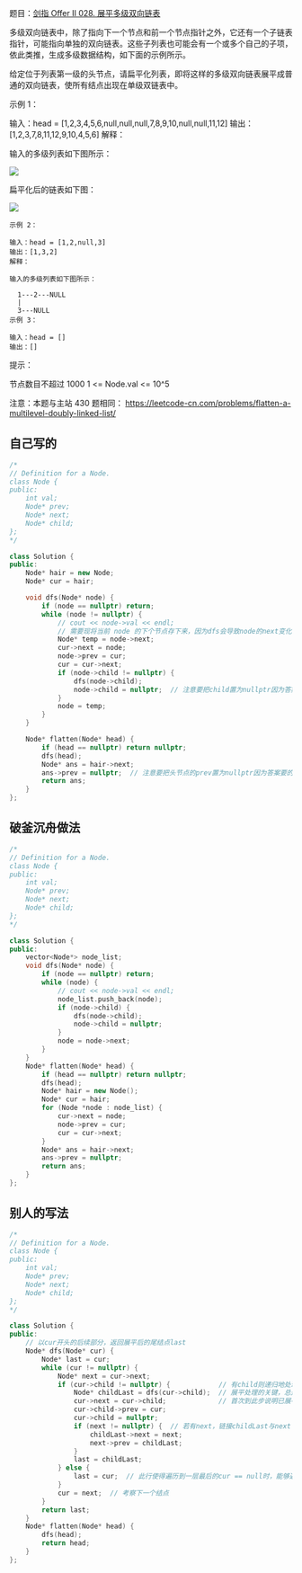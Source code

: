 题目：[剑指 Offer II 028. 展平多级双向链表](https://leetcode.cn/problems/Qv1Da2/)

多级双向链表中，除了指向下一个节点和前一个节点指针之外，它还有一个子链表指针，可能指向单独的双向链表。这些子列表也可能会有一个或多个自己的子项，依此类推，生成多级数据结构，如下面的示例所示。

给定位于列表第一级的头节点，请扁平化列表，即将这样的多级双向链表展平成普通的双向链表，使所有结点出现在单级双链表中。

示例 1：

输入：head = [1,2,3,4,5,6,null,null,null,7,8,9,10,null,null,11,12]
输出：[1,2,3,7,8,11,12,9,10,4,5,6]
解释：

输入的多级列表如下图所示：

![](https://assets.leetcode-cn.com/aliyun-lc-upload/uploads/2018/10/12/multilevellinkedlist.png)

扁平化后的链表如下图：

![](https://assets.leetcode-cn.com/aliyun-lc-upload/uploads/2018/10/12/multilevellinkedlistflattened.png)

```
示例 2：

输入：head = [1,2,null,3]
输出：[1,3,2]
解释：

输入的多级列表如下图所示：

  1---2---NULL
  |
  3---NULL
示例 3：

输入：head = []
输出：[]
```

提示：

节点数目不超过 1000
1 <= Node.val <= 10^5


注意：本题与主站 430 题相同： https://leetcode-cn.com/problems/flatten-a-multilevel-doubly-linked-list/

## 自己写的

```c++
/*
// Definition for a Node.
class Node {
public:
    int val;
    Node* prev;
    Node* next;
    Node* child;
};
*/

class Solution {
public:
    Node* hair = new Node;
    Node* cur = hair;

    void dfs(Node* node) {
        if (node == nullptr) return;
        while (node != nullptr) {
            // cout << node->val << endl;
            // 需要现将当前 node 的下个节点存下来，因为dfs会导致node的next变化
            Node* temp = node->next;
            cur->next = node;
            node->prev = cur;
            cur = cur->next;
            if (node->child != nullptr) {
                dfs(node->child);
                node->child = nullptr;  // 注意要把child置为nullptr因为答案要的是双向链表
            }
            node = temp;
        }
    }

    Node* flatten(Node* head) {
        if (head == nullptr) return nullptr;
        dfs(head);
        Node* ans = hair->next;
        ans->prev = nullptr;  // 注意要把头节点的prev置为nullptr因为答案要的是双向链表
        return ans;
    }
};
```



## 破釜沉舟做法

```c++
/*
// Definition for a Node.
class Node {
public:
    int val;
    Node* prev;
    Node* next;
    Node* child;
};
*/

class Solution {
public:
    vector<Node*> node_list;
    void dfs(Node* node) {
        if (node == nullptr) return;
        while (node) {
            // cout << node->val << endl;
            node_list.push_back(node);
            if (node->child) {
                dfs(node->child);
                node->child = nullptr;
            }
            node = node->next;
        }
    }
    Node* flatten(Node* head) {
        if (head == nullptr) return nullptr;
        dfs(head);
        Node* hair = new Node();
        Node* cur = hair;
        for (Node *node : node_list) {
            cur->next = node;
            node->prev = cur;
            cur = cur->next;
        }
        Node* ans = hair->next;
        ans->prev = nullptr;
        return ans;
    }
};
```



## 别人的写法

```c++
/*
// Definition for a Node.
class Node {
public:
    int val;
    Node* prev;
    Node* next;
    Node* child;
};
*/

class Solution {
public:
    // 以cur开头的后续部分，返回展平后的尾结点last
    Node* dfs(Node* cur) {
        Node* last = cur;
        while (cur != nullptr) {
            Node* next = cur->next;
            if (cur->child != nullptr) {            // 有child则递归地处理child
                Node* childLast = dfs(cur->child);  // 展平处理的关键，总是先递归地处理child，得到当前链的最后一个结点
                cur->next = cur->child;             // 首次到此步说明已展平以cur.child为首的后续部分，则链接cur与child
                cur->child->prev = cur;
                cur->child = nullptr;
                if (next != nullptr) {  // 若有next，链接childLast与next
                    childLast->next = next;
                    next->prev = childLast;
                }
                last = childLast;
            } else {
                last = cur;  // 此行使得遍历到一层最后的cur == null时，能够返回最后一个结点
            }
            cur = next;  // 考察下一个结点
        }
        return last;
    }
    Node* flatten(Node* head) {
        dfs(head);
        return head;
    }
};
```

